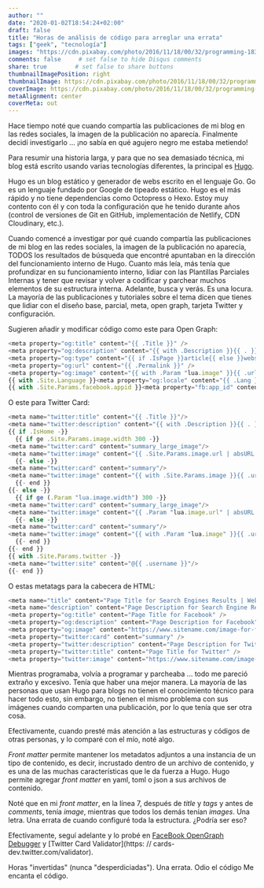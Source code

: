 ```yaml
---
author: ""
date: "2020-01-02T18:54:24+02:00"
draft: false
title: "Horas de análisis de código para arreglar una errata"
tags: ["geek", "tecnología"]
images: "https://cdn.pixabay.com/photo/2016/11/18/00/32/programming-1833058_960_720.png"
comments: false     # set false to hide Disqus comments
share: true        # set false to share buttons
thumbnailImagePosition: right
thumbnailImage: https://cdn.pixabay.com/photo/2016/11/18/00/32/programming-1833058_960_720.png
coverImage: https://cdn.pixabay.com/photo/2016/11/18/00/32/programming-1833058_960_720.png
metaAlignment: center
coverMeta: out
---
```


Hace tiempo noté que cuando compartía las publicaciones de mi blog en las redes sociales, la imagen de la publicación no aparecía. Finalmente decidí investigarlo ... ¡no sabía en qué agujero negro me estaba metiendo!

<!--more-->

Para resumir una historia larga, y para que no sea demasiado técnica, mi blog está escrito usando varias tecnologías diferentes, la principal es [Hugo](https://gohugo.io/).

Hugo es un blog estático y generador de webs escrito en el lenguaje Go. Go es un lenguaje fundado por Google de tipeado estático. Hugo es el más rápido y no tiene dependencias como Octopress o Hexo. Estoy muy contento con él y con toda la configuración que he tenido durante años (control de versiones de Git en GitHub, implementación de Netlify, CDN Cloudinary, etc.).

Cuando comencé a investigar por qué cuando compartía las publicaciones de mi blog en las redes sociales, la imagen de la publicación no aparecía, TODOS los resultados de búsqueda que encontré apuntaban en la dirección del funcionamiento interno de Hugo. Cuanto más leía, más tenía que profundizar en su funcionamiento interno, lidiar con las Plantillas Parciales Internas y tener que revisar y volver a codificar y parchear muchos elementos de su estructura interna. Adelante, busca y verás. Es una locura. La mayoría de las publicaciones y tutoriales sobre el tema dicen que tienes que lidiar con el diseño base, parcial, meta, open graph, tarjeta Twitter y configuración.

Sugieren añadir y modificar código como este para Open Graph:

```javascript
<meta property="og:title" content="{{ .Title }}" />
<meta property="og:description" content="{{ with .Description }}{{ . }}{{ else }}{{if .IsPage}}{{ .Summary }}{{ else }}{{ with .Site.Params.description }}{{ . }}{{ end }}{{ end }}{{ end }}" />
<meta property="og:type" content="{{ if .IsPage }}article{{ else }}website{{ end }}" />
<meta property="og:url" content="{{ .Permalink }}" />
<meta property="og:image" content="{{ with .Param "lua.image" }}{{ .url | absURL }}{{ else }}{{ with .Site.Params.image }}{{ .url | absURL }}{{ end }}{{ end }}" />
{{ with .Site.Language }}<meta property="og:locale" content="{{ .Lang }}" />{{ end }}
{{ with .Site.Params.facebook.appid }}<meta property="fb:app_id" content="{{ . }}" />{{ end }}
```

O este para Twitter Card:

```javascript
<meta name="twitter:title" content="{{ .Title }}"/>
<meta name="twitter:description" content="{{ with .Description }}{{ . }}{{ else }}{{if .IsPage}}{{ .Summary }}{{ else }}{{ with .Site.Params.description }}{{ . }}{{ end }}{{ end }}{{ end -}}"/>
{{ if .IsHome -}}
  {{ if ge .Site.Params.image.width 300 -}}
<meta name="twitter:card" content="summary_large_image"/>
<meta name="twitter:image" content="{{ .Site.Params.image.url | absURL }}"/>
  {{- else -}}
<meta name="twitter:card" content="summary"/>
<meta name="twitter:image" content="{{ with .Site.Params.image }}{{ .url | absURL }}{{ else }}{{ with .Site.Params.logo }}{{ .url | absURL }}{{ end }}{{ end }}" />
  {{- end }}
{{- else -}}
  {{ if ge (.Param "lua.image.width") 300 -}}
<meta name="twitter:card" content="summary_large_image"/>
<meta name="twitter:image" content="{{ .Param "lua.image.url" | absURL }}"/>
  {{- else -}}
<meta name="twitter:card" content="summary"/>
<meta name="twitter:image" content="{{ with .Param "lua.image" }}{{ .url | absURL }}{{ else }}{{ with .Site.Params.logo }}{{ .url | absURL }}{{ end }}{{ end }}" />
  {{- end }}
{{- end }}
{{ with .Site.Params.twitter -}}
<meta name="twitter:site" content="@{{ .username }}"/>
{{- end }}
```

O estas metatags para la cabecera de HTML:

```javascript
<meta name="title" content="Page Title for Search Engines Results | Website Name" />
<meta name="description" content="Page Description for Search Engine Results" />
<meta property="og:title" content="Page Title for Facebook" />
<meta property="og:description" content="Page Description for Facebook" />
<meta property="og:image" content="https://www.sitename.com/image-for-facebook.png" />
<meta property="twitter:card" content="summary" />
<meta property="twitter:description" content="Page Description for Twitter." />
<meta property="twitter:title" content="Page Title for Twitter" />
<meta property="twitter:image" content="https://www.sitename.com/image-for-twitter.png" />
```

Mientras programaba, volvía a programar y parcheaba ... todo me pareció extraño y excesivo. Tenía que haber una mejor manera. La mayoría de las personas que usan Hugo para blogs no tienen el conocimiento técnico para hacer todo esto, sin embargo, no tienen el mismo problema con sus imágenes cuando comparten una publicación, por lo que tenía que ser otra cosa.

Efectivamente, cuando presté más atención a las estructuras y códigos de otras personas, y lo comparé con el mío, noté algo.

*Front matter* permite mantener los metadatos adjuntos a una instancia de un tipo de contenido, es decir, incrustado dentro de un archivo de contenido, y es una de las muchas características que le da fuerza a Hugo. Hugo permite agregar *front matter* en yaml, toml o json a sus archivos de contenido.

Noté que en mi *front matter*, en la línea 7, después de *title* y *tags* y antes de *comments*, tenía *image*, mientras que todos los demás tenían *images*. Una letra. Una errata de cuando configuré toda la estructura. ¿Podría ser eso?

Efectivamente, seguí adelante y lo probé en [FaceBook OpenGraph Debugger](https://developers.facebook.com/tools/debug/og/object/) y [Twitter Card Validator](https: // cards- dev.twitter.com/validator).

Horas "invertidas" (nunca "desperdiciadas"). Una errata. Odio el código Me encanta el código.
